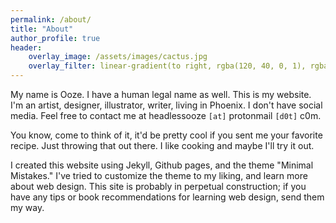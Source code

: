 ```yaml
---
permalink: /about/
title: "About"
author_profile: true
header:
    overlay_image: /assets/images/cactus.jpg
    overlay_filter: linear-gradient(to right, rgba(120, 40, 0, 1), rgba(0, 0, 0,.1))
---
```


My name is Ooze. I have a human legal name as well. This is my website. I'm an artist, designer, illustrator, writer, living in Phoenix. I don't have social media. Feel free to contact me at headlessooze `[at]` protonmail `[d0t]` c0m. 

You know, come to think of it, it'd be pretty cool if you sent me your favorite recipe. Just throwing that out there. I like cooking and maybe I'll try it out.

I created this website using Jekyll, Github pages, and the theme "Minimal Mistakes." I've tried to customize the theme to my liking, and learn more about web design. This site is probably in perpetual construction; if you have any tips or book recommendations for learning web design, send them my way.